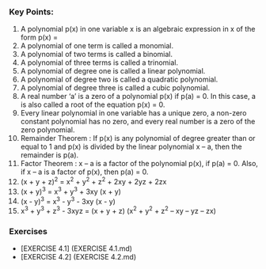 
### Key Points:
1. A polynomial p(x) in one variable x is an algebraic expression in x of the form
p(x) = 
2. A polynomial of one term is called a monomial.
3. A polynomial of two terms is called a binomial.
4. A polynomial of three terms is called a trinomial.
5. A polynomial of degree one is called a linear polynomial.
6. A polynomial of degree two is called a quadratic polynomial.
7. A polynomial of degree three is called a cubic polynomial.
8. A real number ‘a’ is a zero of a polynomial p(x) if p(a) = 0. In this case, a is also called a
root of the equation p(x) = 0.
9. Every linear polynomial in one variable has a unique zero, a non-zero constant polynomial
has no zero, and every real number is a zero of the zero polynomial.
10. Remainder Theorem : If p(x) is any polynomial of degree greater than or equal to 1 and p(x)
is divided by the linear polynomial x – a, then the remainder is p(a).
11. Factor Theorem : x – a is a factor of the polynomial p(x), if p(a) = 0. Also, if x – a is a factor
of p(x), then p(a) = 0.
12.  (x + y + z)<sup>2</sup> = x<sup>2</sup> + y<sup>2</sup> + z<sup>2</sup> + 2xy + 2yz + 2zx
13.  (x + y)<sup>3</sup> = x<sup>3</sup> + y<sup>3</sup> + 3xy (x + y)
14.  (x - y)<sup>3</sup> = x<sup>3</sup> - y<sup>3</sup> - 3xy (x - y)
15.  x<sup>3</sup> + y<sup>3</sup> + z<sup>3</sup> - 3xyz = (x + y + z) (x<sup>2</sup> + y<sup>2</sup> + z<sup>2</sup> – xy – yz – zx)

### Exercises
* [EXERCISE 4.1] (EXERCISE 4.1.md)
* [EXERCISE 4.2] (EXERCISE 4.2.md)
